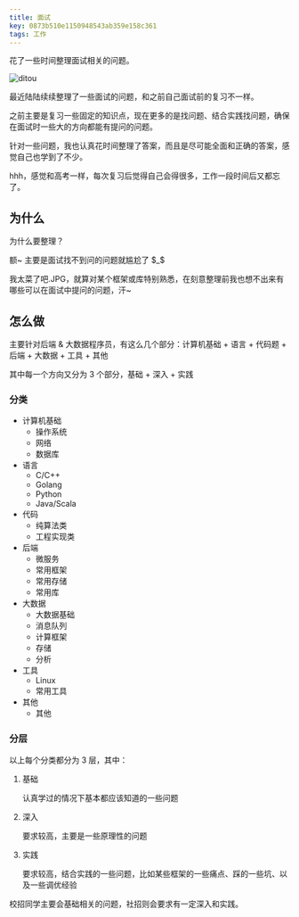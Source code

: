 ```yaml
---
title: 面试
key: 0873b510e1150948543ab359e158c361
tags: 工作
---
```


花了一些时间整理面试相关的问题。

![ditou](https://hate13-blog-1251885630.cos.ap-chengdu.myqcloud.com/xiang-you-xiu-cheng-xu-yuan-di-tou.jpg)

<!--more-->

最近陆陆续续整理了一些面试的问题，和之前自己面试前的复习不一样。

之前主要是复习一些固定的知识点，现在更多的是找问题、结合实践找问题，确保在面试时一些大的方向都能有提问的问题。

针对一些问题，我也认真花时间整理了答案，而且是尽可能全面和正确的答案，感觉自己也学到了不少。

hhh，感觉和高考一样，每次复习后觉得自己会得很多，工作一段时间后又都忘了。

## 为什么

为什么要整理？

额~ 主要是面试找不到问的问题就尴尬了 \$_\$

我太菜了吧.JPG，就算对某个框架或库特别熟悉，在刻意整理前我也想不出来有哪些可以在面试中提问的问题，汗~

## 怎么做

主要针对后端 & 大数据程序员，有这么几个部分：计算机基础 + 语言 + 代码题 + 后端 + 大数据 + 工具 + 其他

其中每一个方向又分为 3 个部分，基础 + 深入 + 实践

### 分类

- 计算机基础
  - 操作系统
  - 网络
  - 数据库
- 语言
  - C/C++
  - Golang
  - Python
  - Java/Scala
- 代码
  - 纯算法类
  - 工程实现类
- 后端
  - 微服务
  - 常用框架
  - 常用存储
  - 常用库
- 大数据
  - 大数据基础
  - 消息队列
  - 计算框架
  - 存储
  - 分析
- 工具
  - Linux
  - 常用工具
- 其他
  - 其他

### 分层

以上每个分类都分为 3 层，其中：

1. 基础

   认真学过的情况下基本都应该知道的一些问题

2. 深入

   要求较高，主要是一些原理性的问题

3. 实践

   要求较高，结合实践的一些问题，比如某些框架的一些痛点、踩的一些坑、以及一些调优经验

校招同学主要会基础相关的问题，社招则会要求有一定深入和实践。

